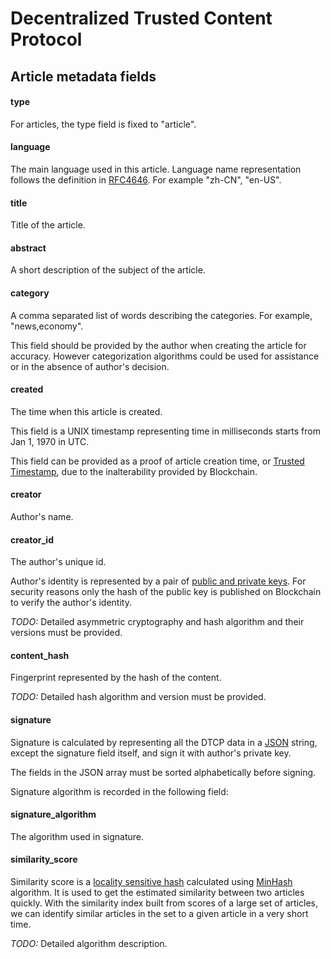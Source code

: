 # Decentralized Trusted Content Protocol

## Article metadata fields

#### type

For articles, the type field is fixed to "article".

#### language

The main language used in this article.
Language name representation follows the definition in
[RFC4646](http://www.ietf.org/rfc/rfc4646.txt).
For example "zh-CN", "en-US".

#### title

Title of the article.

#### abstract

A short description of the subject of the article.

#### category

A comma separated list of words describing the categories.
For example, "news,economy".

This field should be provided by the author when creating the article for accuracy.
However categorization algorithms could be used for assistance
or in the absence of author's decision.

#### created

The time when this article is created.

This field is a UNIX timestamp representing time in milliseconds starts from
Jan 1, 1970 in UTC.

This field can be provided as a proof of article creation time,
or [Trusted Timestamp](https://en.wikipedia.org/wiki/Trusted_timestamping),
due to the inalterability provided by Blockchain.

#### creator

Author's name.

#### creator_id

The author's unique id.

Author's identity is represented by a pair of
[public and private keys](https://en.wikipedia.org/wiki/Public-key_cryptography).
For security reasons only the hash of the public key is published on Blockchain to
verify the author's identity.

*TODO:* Detailed asymmetric cryptography and hash algorithm and
their versions must be provided.

#### content_hash

Fingerprint represented by the hash of the content.

*TODO:* Detailed hash algorithm and version must be provided.

#### signature

Signature is calculated by representing all the DTCP data in a
[JSON](http://www.json.org) string,
except the signature field itself, and sign it with author's private key.

The fields in the JSON array must be sorted alphabetically before signing. 

Signature algorithm is recorded in the following field:

#### signature_algorithm

The algorithm used in signature.

#### similarity_score

Similarity score is a [locality sensitive hash](https://en.wikipedia.org/wiki/Locality-sensitive_hashing)
calculated using [MinHash](https://en.wikipedia.org/wiki/MinHash) algorithm.
It is used to get the estimated similarity between two articles quickly.
With the similarity index built from scores of a large set of articles,
we can identify similar articles in the set to a given article in a very short time.

*TODO:* Detailed algorithm description.
